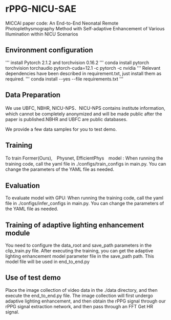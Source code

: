 # rPPG-NICU-SAE
MICCAI paper code: An End-to-End Neonatal Remote Photoplethysmography Method with Self-adaptive Enhancement of Various Illumination within NICU Scenarios


## Environment configuration
'''
 install Pytorch 2.1.2 and torchvision 0.16.2
'''
conda install pytorch torchvision torchaudio pytorch-cuda=12.1 -c pytorch -c nvidia
'''
Relevant dependencies have been described in requirement.txt, just install them as required.
'''
conda install --yes --file requirements.txt
'''

## Data Preparation
We use UBFC, NBHR, NICU-NPS．NICU-NPS contains institute information, which cannot be completely anonymized and will be made public after the paper is published.NBHR and UBFC are public databases.

We provide a few data samples for you to test demo.

## Training
To train Former(Ours),　Physnet, EfficientPhys　model :
When running the training code, call the yaml file in ./configs/train_configs in main.py. You can change the parameters of the YAML file as needed.

## Evaluation
To evaluate model with GPU:
When running the training code, call the yaml file in ./configs/infer_configs in main.py. You can change the parameters of the YAML file as needed.

## Training of adaptive lighting enhancement module
You need to configure the data_root and save_path parameters in the clip_train.py file. After executing the training, you can get the adaptive lighting enhancement model parameter file in the save_path path. This model file will be used in end_to_end.py

## Use of test demo
Place the image collection of video data in the ./data directory, and then execute the end_to_end.py file. The image collection will first undergo adaptive lighting enhancement, and then obtain the rPPG signal through our rPPG signal extraction network, and then pass through an FFT Get HR signal.
